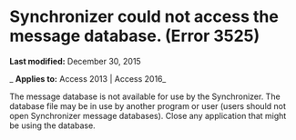 
# Synchronizer could not access the message database. (Error 3525)

 **Last modified:** December 30, 2015

 _ **Applies to:** Access 2013 | Access 2016_

The message database is not available for use by the Synchronizer. The database file may be in use by another program or user (users should not open Synchronizer message databases). Close any application that might be using the database.

